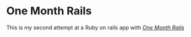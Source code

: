 # One Month Rails

This is my second attempt at a Ruby on rails app with [*One Month Rails*](http://onemonthrails.com)